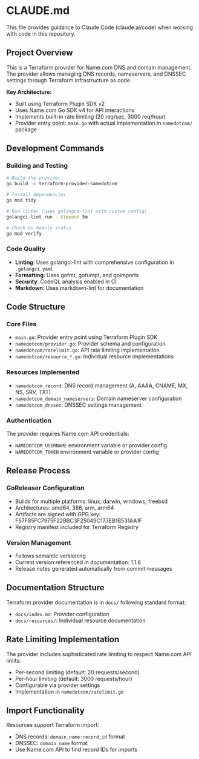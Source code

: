 # CLAUDE.md

This file provides guidance to Claude Code (claude.ai/code) when working with code in this repository.

## Project Overview

This is a Terraform provider for Name.com DNS and domain management. The provider allows managing DNS records, nameservers, and DNSSEC settings through Terraform infrastructure as code.

**Key Architecture:**

- Built using Terraform Plugin SDK v2
- Uses Name.com Go SDK v4 for API interactions
- Implements built-in rate limiting (20 req/sec, 3000 req/hour)
- Provider entry point: `main.go` with actual implementation in `namedotcom/` package

## Development Commands

### Building and Testing

```bash
# Build the provider
go build -o terraform-provider-namedotcom

# Install dependencies
go mod tidy

# Run linter (uses golangci-lint with custom config)
golangci-lint run --timeout 5m

# Check Go module status
go mod verify
```

### Code Quality

- **Linting**: Uses golangci-lint with comprehensive configuration in `.golangci.yaml`
- **Formatting**: Uses gofmt, gofumpt, and goimports
- **Security**: CodeQL analysis enabled in CI
- **Markdown**: Uses markdown-lint for documentation

## Code Structure

### Core Files

- `main.go`: Provider entry point using Terraform Plugin SDK
- `namedotcom/provider.go`: Provider schema and configuration
- `namedotcom/ratelimit.go`: API rate limiting implementation
- `namedotcom/resource_*.go`: Individual resource implementations

### Resources Implemented

- `namedotcom_record`: DNS record management (A, AAAA, CNAME, MX, NS, SRV, TXT)
- `namedotcom_domain_nameservers`: Domain nameserver configuration
- `namedotcom_dnssec`: DNSSEC settings management

### Authentication

The provider requires Name.com API credentials:

- `NAMEDOTCOM_USERNAME` environment variable or provider config
- `NAMEDOTCOM_TOKEN` environment variable or provider config

## Release Process

### GoReleaser Configuration

- Builds for multiple platforms: linux, darwin, windows, freebsd
- Architectures: amd64, 386, arm, arm64
- Artifacts are signed with GPG key: F57F85FC7975F22BBC3F25049C173EB1B531AA1F
- Registry manifest included for Terraform Registry

### Version Management

- Follows semantic versioning
- Current version referenced in documentation: 1.1.6
- Release notes generated automatically from commit messages

## Documentation Structure

Terraform provider documentation is in `docs/` following standard format:

- `docs/index.md`: Provider configuration
- `docs/resources/`: Individual resource documentation

## Rate Limiting Implementation

The provider includes sophisticated rate limiting to respect Name.com API limits:

- Per-second limiting (default: 20 requests/second)
- Per-hour limiting (default: 3000 requests/hour)
- Configurable via provider settings
- Implementation in `namedotcom/ratelimit.go`

## Import Functionality

Resources support Terraform import:

- DNS records: `domain_name:record_id` format
- DNSSEC: `domain_name` format
- Use Name.com API to find record IDs for imports
